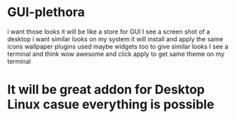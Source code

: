 # GUI-plethora
i want those looks 
it will be like a store for GUI 
I see a screen shot of a desktop i want similar looks on my system 
it will install and apply the same icons wallpaper plugins used maybe widgets too to give similar looks
I see a terminal and think wow awesome and click apply to get same theme on my terminal

# It will be great addon for Desktop Linux casue everything is possible
